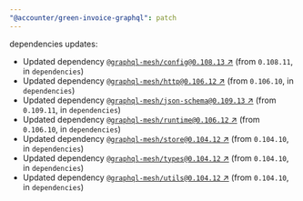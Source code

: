 ```yaml
---
"@accounter/green-invoice-graphql": patch
---
```

dependencies updates:
  - Updated dependency [`@graphql-mesh/config@0.108.13` ↗︎](https://www.npmjs.com/package/@graphql-mesh/config/v/0.108.13) (from `0.108.11`, in `dependencies`)
  - Updated dependency [`@graphql-mesh/http@0.106.12` ↗︎](https://www.npmjs.com/package/@graphql-mesh/http/v/0.106.12) (from `0.106.10`, in `dependencies`)
  - Updated dependency [`@graphql-mesh/json-schema@0.109.13` ↗︎](https://www.npmjs.com/package/@graphql-mesh/json-schema/v/0.109.13) (from `0.109.11`, in `dependencies`)
  - Updated dependency [`@graphql-mesh/runtime@0.106.12` ↗︎](https://www.npmjs.com/package/@graphql-mesh/runtime/v/0.106.12) (from `0.106.10`, in `dependencies`)
  - Updated dependency [`@graphql-mesh/store@0.104.12` ↗︎](https://www.npmjs.com/package/@graphql-mesh/store/v/0.104.12) (from `0.104.10`, in `dependencies`)
  - Updated dependency [`@graphql-mesh/types@0.104.12` ↗︎](https://www.npmjs.com/package/@graphql-mesh/types/v/0.104.12) (from `0.104.10`, in `dependencies`)
  - Updated dependency [`@graphql-mesh/utils@0.104.12` ↗︎](https://www.npmjs.com/package/@graphql-mesh/utils/v/0.104.12) (from `0.104.10`, in `dependencies`)
